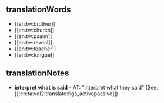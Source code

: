 ## translationWords

* [[en:tw:brother]]
* [[en:tw:church]]
* [[en:tw:psalm]]
* [[en:tw:reveal]]
* [[en:tw:teacher]]
* [[en:tw:tongue]]

## translationNotes

* **interpret what is said** - AT: "interpret what they said" (See: [[:en:ta:vol2:translate:figs_activepassive]])
